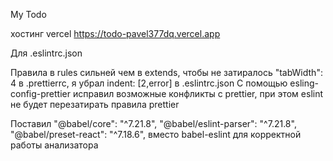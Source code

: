 My Todo

хостинг vercel https://todo-pavel377dq.vercel.app 

Для .eslintrc.json

  Правила в rules сильней чем в extends,
 чтобы не затиралось "tabWidth": 4 в .prettierrc,
 я убрал indent: [2,error] в .eslintrc.json
 С помощью esling-config-prettier исправил
 возможные конфликты с prettier,
 при этом eslint не будет перезатирать правила prettier



 Поставил "@babel/core": "^7.21.8",
          "@babel/eslint-parser": "^7.21.8",
          "@babel/preset-react": "^7.18.6",
 вместо babel-eslint
 для корректной работы анализатора 
